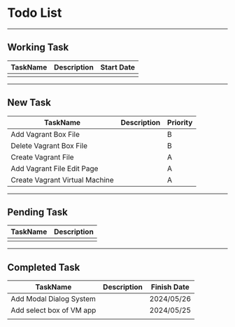 # Todo List

---

## Working Task
| TaskName      | Description   | Start Date |
| ------------- | ------------- | ------------|
|   |   |   |

---

## New Task
| TaskName      | Description   | Priority |
| ------------- | ------------- | ------------ |
| Add Vagrant Box File |        | B |
| Delete Vagrant Box File |     | B |
| Create Vagrant File |         | A |
| Add Vagrant File Edit Page |   | A |
| Create Vagrant Virtual Machine |   | A |

---

## Pending Task
| TaskName      | Description   |
| ------------- | ------------- | 
|   |   |       


---

## Completed Task
| TaskName      | Description   | Finish Date |
| ------------- | ------------- | ------------|
| Add Modal Dialog System  |    | 2024/05/26  |
| Add select box of VM app |    | 2024/05/25  | 
|   |   |   |